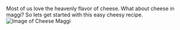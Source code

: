 Most of us love the heavenly flavor of cheese. What about cheese in maggi? So lets get started with this easy cheesy recipe.
![Image of Cheese Maggi](C:\Users\drvib\OneDrive\Pictures\Screenshots\2021-01-02.png)